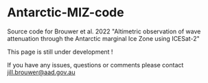 # Antarctic-MIZ-code
Source code for Brouwer et al. 2022 "Altimetric observation of wave attenuation through the Antarctic marginal Ice Zone using ICESat-2"

This page is still under development !

If you have any issues, questions or comments please contact jill.brouwer@aad.gov.au
